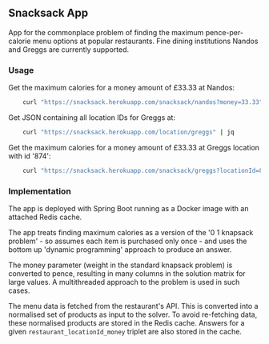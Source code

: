 <h2> Snacksack App </h2>

App for the commonplace problem of finding the maximum pence-per-calorie menu 
options at popular restaurants. Fine dining institutions Nandos and Greggs are currently supported.

<h3> Usage </h3>

Get the maximum calories for a money amount of £33.33 at Nandos:
```bash
    curl "https://snacksack.herokuapp.com/snacksack/nandos?money=33.33" | jq
```

Get JSON containing all location IDs for Greggs at:
```bash
    curl "https://snacksack.herokuapp.com/location/greggs" | jq
```

Get the maximum calories for a money amount of £33.33 at Greggs location with id '874':
```bash
    curl "https://snacksack.herokuapp.com/snacksack/greggs?locationId=874&money=33.33" | jq
```

<h3> Implementation </h3>

The app is deployed with Spring Boot running as a Docker image with an attached Redis cache. 

The app treats finding maximum calories as a version of the '0 1 knapsack problem' - so assumes 
each item is purchased only once - and uses the bottom up 'dynamic programming' approach to produce 
an answer.

The money parameter (weight in the standard knapsack problem) is converted to pence, resulting
in many columns in the solution matrix for large values. A multithreaded approach to the 
problem is used in such cases.

The menu data is fetched from the restaurant's API. This is converted into a normalised set of products
as input to the solver. To avoid re-fetching data, these normalised products are stored in the 
Redis cache. Answers for a given `restaurant_locationId_money` triplet are also stored in the cache.
